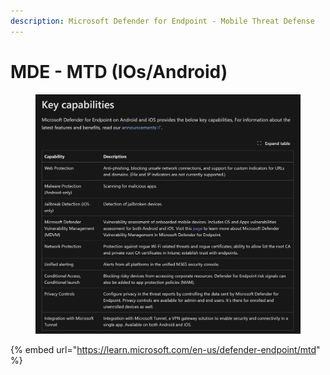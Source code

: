 ```yaml
---
description: Microsoft Defender for Endpoint - Mobile Threat Defense
---
```


# MDE - MTD (IOs/Android)

<figure><img src="../../.gitbook/assets/image (1) (1).png" alt=""><figcaption></figcaption></figure>

{% embed url="https://learn.microsoft.com/en-us/defender-endpoint/mtd" %}
